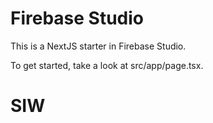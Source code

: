 # Firebase Studio

This is a NextJS starter in Firebase Studio.

To get started, take a look at src/app/page.tsx.
# SIW
